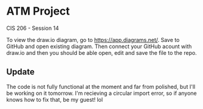# ATM Project
CIS 206 - Session 14

To view the draw.io diagram, go to https://app.diagrams.net/. Save to GitHub and open existing diagram. Then connect your GitHub acount with draw.io and then you should 
be able open, edit and save the file to the repo. 

## Update
The code is not fully functional at the moment and far from polished, but I'll be working on it tomorrow. I'm recieving a circular import error, so if anyone knows how to fix that, be my guest! lol
